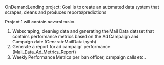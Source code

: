 OnDemandLending project:  Goal is to create an automated data system that scrapes, cleans and produces reports/predictions

Project 1 will contain several tasks. 

1) Webscraping, cleaning data and generating the Mail Data dataset that contains performance metrics based on the Ad Campaign and Campaign date (GenerateMailData.ipynb).
2) Generate a report for ad campaign performance (Mail_Data_Ad_Metrics_Report)
3) Weekly Performance Metrics per loan officer, campaign calls etc..

